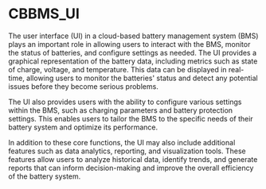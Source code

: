 # CBBMS_UI
The user interface (UI) in a cloud-based battery management system (BMS) plays an important role in allowing users to interact with the BMS, monitor the status of batteries, and configure settings as needed. The UI provides a graphical representation of the battery data, including metrics such as state of charge, voltage, and temperature. This data can be displayed in real-time, allowing users to monitor the batteries' status and detect any potential issues before they become serious problems.

The UI also provides users with the ability to configure various settings within the BMS, such as charging parameters and battery protection settings. This enables users to tailor the BMS to the specific needs of their battery system and optimize its performance.

In addition to these core functions, the UI may also include additional features such as data analytics, reporting, and visualization tools. These features allow users to analyze historical data, identify trends, and generate reports that can inform decision-making and improve the overall efficiency of the battery system.
